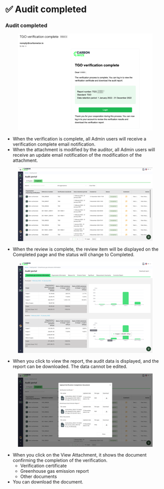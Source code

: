 # ✅ Audit completed

### Audit completed

<figure><img src="../../.gitbook/assets/image (1) (1) (1) (1) (1) (1).png" alt=""><figcaption></figcaption></figure>

* When the verification is complete, all Admin users will receive a verification complete email notification.
* When the attachment is modified by the auditor, all Admin users will receive an update email notification of the modification of the attachment.

<figure><img src="../../.gitbook/assets/image (1) (1) (1) (1) (1) (1) (1).png" alt=""><figcaption></figcaption></figure>

* When the review is complete, the review item will be displayed on the Completed page and the status will change to Completed.

<figure><img src="../../.gitbook/assets/image (2) (1) (1) (1) (1) (1).png" alt=""><figcaption></figcaption></figure>

* When you click to view the report, the audit data is displayed, and the report can be downloaded. The data cannot be edited.

<figure><img src="../../.gitbook/assets/image (3) (1) (1) (1) (1) (1).png" alt=""><figcaption></figcaption></figure>

* When you click on the View Attachment, it shows the document confirming the completion of the verification.
  * Verification certificate
  * Greenhouse gas emission report
  * Other documents
* You can download the document.
